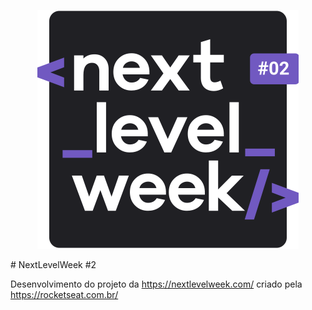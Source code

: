 <p align="center">
  <img src="nlw2.svg" alt="Next Level Week 2 logo"/>
</p>
# NextLevelWeek #2

Desenvolvimento do projeto da https://nextlevelweek.com/ criado pela https://rocketseat.com.br/